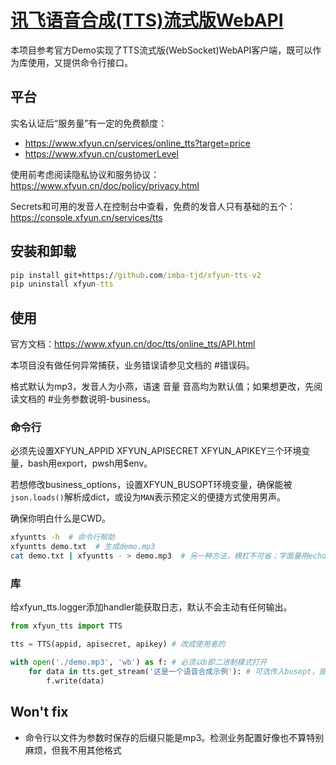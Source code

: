 # [讯飞语音合成(TTS)流式版WebAPI](https://www.xfyun.cn/services/online_tts)

本项目参考官方Demo实现了TTS流式版(WebSocket)WebAPI客户端，既可以作为库使用，又提供命令行接口。

## 平台

实名认证后“服务量”有一定的免费额度：

* https://www.xfyun.cn/services/online_tts?target=price
* https://www.xfyun.cn/customerLevel

使用前考虑阅读隐私协议和服务协议：https://www.xfyun.cn/doc/policy/privacy.html

Secrets和可用的发音人在控制台中查看，免费的发音人只有基础的五个：https://console.xfyun.cn/services/tts

## 安装和卸载

```cmd
pip install git+https://github.com/imba-tjd/xfyun-tts-v2
pip uninstall xfyun-tts
```

## 使用

官方文档：https://www.xfyun.cn/doc/tts/online_tts/API.html

本项目没有做任何异常捕获，业务错误请参见文档的 #错误码。

格式默认为mp3，发音人为小燕，语速 音量 音高均为默认值；如果想更改，先阅读文档的 #业务参数说明-business。

### 命令行

必须先设置XFYUN_APPID XFYUN_APISECRET XFYUN_APIKEY三个环境变量，bash用export，pwsh用$env。

若想修改business_options，设置XFYUN_BUSOPT环境变量，确保能被`json.loads()`解析成dict，或设为`MAN`表示预定义的便捷方式使用男声。

确保你明白什么是CWD。

```bash
xfyuntts -h  # 命令行帮助
xfyuntts demo.txt  # 生成demo.mp3
cat demo.txt | xfyuntts - > demo.mp3  # 另一种方法，横杠不可省；字面量用echo xxx传入；pwsh不支持
```

### 库

给xfyun_tts.logger添加handler能获取日志，默认不会主动有任何输出。

```py
from xfyun_tts import TTS

tts = TTS(appid, apisecret, apikey) # 改成使用者的

with open('./demo.mp3', 'wb') as f: # 必须以b即二进制模式打开
    for data in tts.get_stream('这是一个语音合成示例'): # 可选传入busopt，提供tts.busopt_man便捷方式使用男声
        f.write(data)
```

## Won't fix

* 命令行以文件为参数时保存的后缀只能是mp3。检测业务配置好像也不算特别麻烦，但我不用其他格式
